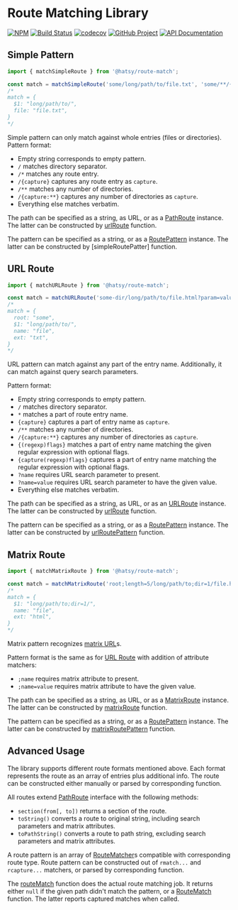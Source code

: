 Route Matching Library
======================

[![NPM][npm-image]][npm-url]
[![Build Status][build-status-img]][build-status-link]
[![codecov][codecov-image]][codecov-url]
[![GitHub Project][github-image]][github-url]
[![API Documentation][api-docs-image]][api-docs-url]

[npm-image]: https://img.shields.io/npm/v/@hatsy/route-match.svg?logo=npm
[npm-url]: https://www.npmjs.com/package/@hatsy/route-match
[build-status-img]: https://github.com/hatsyjs/route-match/workflows/Build/badge.svg
[build-status-link]: https://github.com/hatsyjs/route-match/actions?query=workflow:Build
[codecov-image]: https://codecov.io/gh/hatsyjs/route-match/branch/master/graph/badge.svg
[codecov-url]: https://codecov.io/gh/hatsyjs/route-match
[github-image]: https://img.shields.io/static/v1?logo=github&label=GitHub&message=project&color=informational
[github-url]: https://github.com/hatsyjs/route-match
[api-docs-image]: https://img.shields.io/static/v1?logo=typescript&label=API&message=docs&color=informational
[api-docs-url]: https://hatsyjs.github.io/route-match/


Simple Pattern
--------------

```typescript
import { matchSimpleRoute } from '@hatsy/route-match';

const match = matchSimpleRoute('some/long/path/to/file.txt', 'some/**/{file}');
/*
match = {
  $1: "long/path/to/",
  file: "file.txt",
}
*/ 
```

Simple pattern can only match against whole entries (files or directories). Pattern format:

- Empty string corresponds to empty pattern.
- `/` matches directory separator.
- `/*` matches any route entry.
- `/{capture}` captures any route entry as `capture`.
- `/**` matches any number of directories.
- `/{capture:**}` captures any number of directories as `capture`.
- Everything else matches verbatim.

The path can be specified as a string, as URL, or as a [PathRoute] instance. The latter can be constructed by
[urlRoute] function.

The pattern can be specified as a string, or as a [RoutePattern] instance. The latter can be constructed by
[simpleRoutePatter] function.

[PathRoute]: https://hatsyjs.github.io/route-match/interfaces/PathRoute.html
[urlRoute]: https://hatsyjs.github.io/route-match/globals.html#urlRoute
[RoutePattern]: https://hatsyjs.github.io/route-match/globals.html#RoutePattern
[simpleRoutePattern]: https://hatsyjs.github.io/route-match/globals.html#simpleRoutePattern


URL Route
---------

[URL Route]: #url-route

```typescript
import { matchURLRoute } from '@hatsy/route-match';

const match = matchURLRoute('some-dir/long/path/to/file.html?param=value', '{root([^-]*)}-dir/**/{name}.{ext}?param');
/*
match = {
  root: "some",
  $1: "long/path/to/",
  name: "file",
  ext: "txt",
}
*/ 
```

URL pattern can match against any part of the entry name. Additionally, it can match against query search parameters.

Pattern format:

- Empty string corresponds to empty pattern.
- `/` matches directory separator.
- `*` matches a part of route entry name.
- `{capture}` captures a part of entry name as `capture`.
- `/**` matches any number of directories.
- `/{capture:**}` captures any number of directories as `capture`.
- `{(regexp)flags}` matches a part of entry name matching the given regular expression with optional flags.
- `{capture(regexp)flags}` captures a part of entry name matching the regular expression with optional flags.
- `?name` requires URL search parameter to present.
- `?name=value` requires URL search parameter to have the given value.
- Everything else matches verbatim. 

The path can be specified as a string, as URL, or as an [URLRoute] instance. The latter can be constructed by
[urlRoute] function.

The pattern can be specified as a string, or as a [RoutePattern] instance. The latter can be constructed by
[urlRoutePattern] function.

[URLRoute]: https://hatsyjs.github.io/route-match/interfaces/URLRoute.html
[urlRoutePattern]: https://hatsyjs.github.io/route-match/globals.html#urlRoutePattern


Matrix Route
------------

```typescript
import { matchMatrixRoute } from '@hatsy/route-match';

const match = matchMatrixRoute('root;length=5/long/path/to;dir=1/file.html;dir=0', 'root;length/**/*');
/*
match = {
  $1: "long/path/to;dir=1/",
  name: "file",
  ext: "html",
}
*/ 
```

Matrix pattern recognizes [matrix URL]s.

Pattern format is the same as for [URL Route] with addition of attribute matchers:

- `;name` requires matrix attribute to present.
- `;name=value` requires matrix attribute to have the given value.

The path can be specified as a string, as URL, or as a [MatrixRoute] instance. The latter can be constructed by
[matrixRoute] function.

The pattern can be specified as a string, or as a [RoutePattern] instance. The latter can be constructed by
[matrixRoutePattern] function.

[MatrixRoute]: https://hatsyjs.github.io/route-match/interfaces/MatrixRoute.html
[matrixRoute]: https://hatsyjs.github.io/route-match/globals.html#matrixRoute
[matrixRoutePattern]: https://hatsyjs.github.io/route-match/globals.html#matrixRoutePattern
[matrix URL]: https://www.w3.org/DesignIssues/MatrixURIs.html


Advanced Usage
--------------

The library supports different route formats mentioned above. Each format represents the route as an array of entries
plus additional info. The route can be constructed either manually or parsed by corresponding function.

All routes extend [PathRoute] interface with the following methods:

- `section(from[, to])` returns a section of the route.
- `toString()` converts a route to original string, including search parameters and matrix attributes.
- `toPathString()` converts a route to path string, excluding search parameters and matrix attributes. 

A route pattern is an array of [RouteMatcher]s compatible with corresponding route type. Route pattern can be
constructed out of `rmatch...` and `rcapture...` matchers, or parsed by corresponding function.

The [routeMatch] function does the actual route matching job. It returns either `null` if the given path didn't match
the pattern, or a [RouteMatch] function. The latter reports captured matches when called. 

[RouteMatcher]: https://hatsyjs.github.io/route-match/modules/RouteMatcher.html  
[routeMatch]: https://hatsyjs.github.io/route-match/globals.html#routeMatch
[RouteMatch]: https://hatsyjs.github.io/route-match/modules/RouteMatch.html
